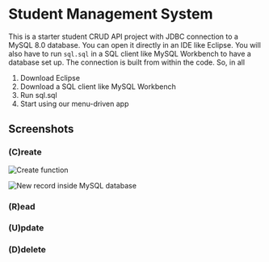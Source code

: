 # Student Management System
This is a starter student CRUD API project with JDBC connection to a MySQL 8.0 database. You can open it directly in an IDE like Eclipse. You will also have to run `sql.sql` in a SQL client like MySQL Workbench to have a database set up. The connection is built from within the code. So, in all
1) Download Eclipse
2) Download a SQL client like MySQL Workbench
3) Run sql.sql
4) Start using our menu-driven app

## Screenshots

### (C)reate

![Create function](https://i.ibb.co/thHQK8B/Add.png "Create function")

![New record inside MySQL database](https://i.ibb.co/L1jm3Gg/database.png "New record inside MySQL database")

### (R)ead


### (U)pdate


### (D)delete




